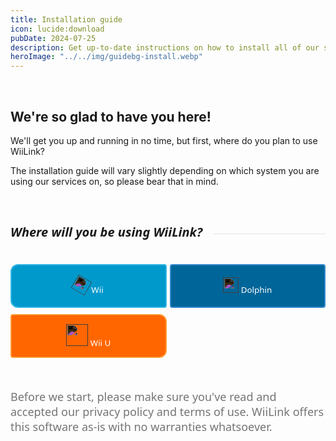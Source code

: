 ```yaml
---
title: Installation guide
icon: lucide:download
pubDate: 2024-07-25
description: Get up-to-date instructions on how to install all of our services!
heroImage: "../../img/guidebg-install.webp"
---
```


<br>

## We're so glad to have you here!

We'll get you up and running in no time, but first, where do you plan to use WiiLink?

<l class="notice info fullwidth">The installation guide will vary slightly depending on which system you are using our services on, so please bear that in mind.</l>

</br>
<div style="display: flex; gap:8px; align-items: center;">
  <h5 style="font-family: system-ui; font-size:20px;">Where will you be using WiiLink?</h5>
  <hr style="flex-grow: 1; border: none; opacity:0.1; border-top: 2px solid var(--color); margin-left: 10px">
</div>
<div style="display:grid; grid-template-columns:repeat(auto-fit, minmax(200px, 1fr));  margin-bottom:50px; gap:5px; flex-wrap:nowrap; position:relative;">
  <div style="width:100%; height:70px; margin-top:5px; position:relative;">
    <a href="/guide/wii">
      <button type="button" style="width:100%; height:70px; color:white !important; font-family:system-ui; border-radius:12px 4px 4px 12px; background-color:#0099CC; border:2px solid #33B5E5; transition: all 0.3s ease;" class="btn1 btn btn-primary">
        <img src="../../img/wiimote.webp" style="rotate:30deg; filter:invert(1);" height="25px"> Wii
      </button>
    </a>
  </div>
  <div style="width:100%; height:70px; margin-top:5px; position:relative;">
    <a href="/guide/dolphin">
      <button type="button" style="width:100%; height:70px; color:white !important; font-family:system-ui; border-radius:4px 4px 4px 4px; background-color:#006699; border:2px solid #3388CC; transition: all 0.3s ease;" class="btn1 btn btn-primary">
        <img src="../../img/dolphin.webp" style="filter:invert(1);" height="25px"> Dolphin
      </button>
    </a>
  </div>
  <div style="width:100%; height:70px; margin-top:5px; position:relative;">
    <a href="/guide/vwii">
      <button type="button" style="width:100%; height:70px; color:white !important; font-family:system-ui; border-radius:4px 12px 12px 4px; background-color:#FF6600; border:2px solid #FF9933; transition: all 0.3s ease;" class="btn1 btn btn-primary">
        <img src="../../img/gamepad.webp" style="filter:invert(1);" height="35px"> Wii U
      </button>
    </a>
  </div>
</div>
<span style="filter:opacity(0.6); font-size:18px; font-family:system-ui;">
Before we start, please make sure you've read and accepted our privacy policy and terms of use. WiiLink offers this software as-is with no warranties whatsoever.
</span>

<br><br><br>

<style>
  .btn1:hover {
    filter: brightness(0.9);
  }
  .btn1:active {
    filter: brightness(0.8);
    transform: scale(0.98);
  }
    @media (max-width: 600px) {
    div div:nth-child(1) a .btn1 {
      border-radius:16px 16px 4px 4px !important;
    }
     div div:nth-child(2) a .btn1 {
      border-radius:4px !important;
    }
     div div:nth-child(3) a .btn1 {
      border-radius:4px 4px 16px 16px !important;
    }
  }
</style>
</div>
